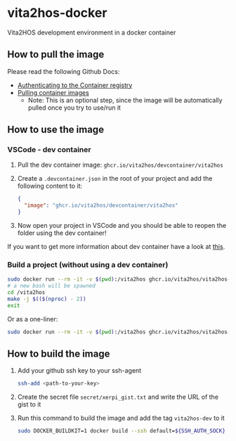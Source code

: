 # vita2hos-docker

Vita2HOS development environment in a docker container

## How to pull the image

Please read the following Github Docs:

- [Authenticating to the Container registry](https://docs.github.com/en/packages/working-with-a-github-packages-registry/working-with-the-container-registry#authenticating-to-the-container-registry)
- [Pulling container images](https://docs.github.com/en/packages/working-with-a-github-packages-registry/working-with-the-container-registry#pulling-container-images)
  - Note: This is an optional step, since the image will be automatically pulled once you try to use/run it

## How to use the image

### VSCode - dev container

1. Pull the dev container image: `ghcr.io/vita2hos/devcontainer/vita2hos`
2. Create a `.devcontainer.json` in the root of your project and add the following content to it:

    ```json
    {
      "image": "ghcr.io/vita2hos/devcontainer/vita2hos"
    }
    ```

3. Now open your project in VSCode and you should be able to reopen the folder using the dev container!

If you want to get more information about dev container have a look at [this](https://code.visualstudio.com/docs/remote/containers).

### Build a project (without using a dev container)

```bash
sudo docker run --rm -it -v $(pwd):/vita2hos ghcr.io/vita2hos/vita2hos-dev:<tag>
# a new bash will be spawned
cd /vita2hos
make -j $(($(nproc) - 2))
exit
```

Or as a one-liner:

```bash
sudo docker run --rm -it -v $(pwd):/vita2hos ghcr.io/vita2hos/vita2hos-dev:<tag> bash -c "cd /vita2hos ; make -j $(($(nproc) - 2))"
```

## How to build the image

1. Add your github ssh key to your ssh-agent

    ```bash
    ssh-add <path-to-your-key>
    ```

2. Create the secret file `secret/xerpi_gist.txt` and write the URL of the gist to it

3. Run this command to build the image and add the tag `vita2hos-dev` to it

    ```bash
    sudo DOCKER_BUILDKIT=1 docker build --ssh default=${SSH_AUTH_SOCK} --build-arg MAKE_JOBS=$(($(nproc) - 2)) --secret id=xerpi_gist,src=secret/xerpi_gist.txt -t vita2hos-dev .
    ```
